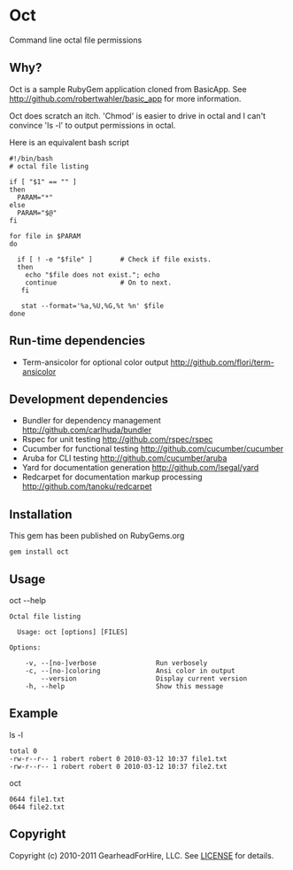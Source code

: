 Oct
===

Command line octal file permissions


Why?
----

Oct is a sample RubyGem application cloned from BasicApp.
See <http://github.com/robertwahler/basic_app> for more information.

Oct does scratch an itch.  'Chmod' is easier to drive in octal and I can't
convince 'ls -l' to output permissions in octal.

Here is an equivalent bash script

    #!/bin/bash
    # octal file listing

    if [ "$1" == "" ]
    then
      PARAM="*"
    else
      PARAM="$@"
    fi

    for file in $PARAM
    do

      if [ ! -e "$file" ]       # Check if file exists.
      then
        echo "$file does not exist."; echo
        continue                # On to next.
       fi

       stat --format='%a,%U,%G,%t %n' $file
    done


Run-time dependencies
---------------------

* Term-ansicolor for optional color output <http://github.com/flori/term-ansicolor>


Development dependencies
------------------------

* Bundler for dependency management <http://github.com/carlhuda/bundler>
* Rspec for unit testing <http://github.com/rspec/rspec>
* Cucumber for functional testing <http://github.com/cucumber/cucumber>
* Aruba for CLI testing <http://github.com/cucumber/aruba>
* Yard for documentation generation <http://github.com/lsegal/yard>
* Redcarpet for documentation markup processing <http://github.com/tanoku/redcarpet>

Installation
------------

This gem has been published on RubyGems.org

    gem install oct


Usage
-----

oct --help

    Octal file listing

      Usage: oct [options] [FILES]

    Options:

        -v, --[no-]verbose               Run verbosely
        -c, --[no-]coloring              Ansi color in output
            --version                    Display current version
        -h, --help                       Show this message


Example
-------

ls -l

    total 0
    -rw-r--r-- 1 robert robert 0 2010-03-12 10:37 file1.txt
    -rw-r--r-- 1 robert robert 0 2010-03-12 10:37 file2.txt

oct

    0644 file1.txt
    0644 file2.txt


Copyright
---------

Copyright (c) 2010-2011 GearheadForHire, LLC. See [LICENSE](LICENSE) for details.
